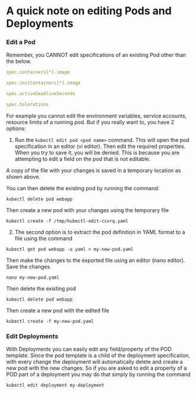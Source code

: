 # A quick note on editing Pods and Deployments

### Edit a Pod
Remember, you CANNOT edit specifications of an existing Pod other than the below.

```yaml
spec.containers[*].image

spec.initContainers[*].image

spec.activeDeadlineSeconds

spec.tolerations
```

For example you cannot edit the environment variables, service accounts, resource limits of a running pod. But if you really want to, you have 2 options:

1. Run the ``` kubectl edit pod <pod name> ``` command.  This will open the pod specification in an editor (vi editor). Then edit the required properties. When you try to save it, you will be denied. This is because you are attempting to edit a field on the pod that is not editable.

A copy of the file with your changes is saved in a temporary location as shown above.

You can then delete the existing pod by running the command:

```shell
kubectl delete pod webapp
```

Then create a new pod with your changes using the temporary file

```shell
kubectl create -f /tmp/kubectl-edit-ccvrq.yaml
```

2. The second option is to extract the pod definition in YAML format to a file using the command

```shell
kubectl get pod webapp -o yaml > my-new-pod.yaml
```

Then make the changes to the exported file using an editor (nano editor). Save the changes

```shell
nano my-new-pod.yaml
```

Then delete the existing pod

```shell
kubectl delete pod webapp
```

Then create a new pod with the edited file

```shell
kubectl create -f my-new-pod.yaml
```

### Edit Deployments

With Deployments you can easily edit any field/property of the POD template. Since the pod template is a child of the deployment specification,  with every change the deployment will automatically delete and create a new pod with the new changes. So if you are asked to edit a property of a POD part of a deployment you may do that simply by running the command

```shell
kubectl edit deployment my-deployment
```
